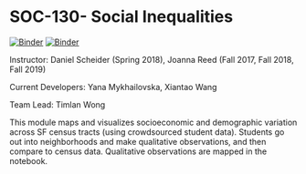 # SOC-130- Social Inequalities
[![Binder](https://beta.mybinder.org/badge.svg)](https://mybinder.org/v2/gh/http%3A%2F%2Fdatahub.berkeley.edu%2Fuser-redirect%2Finteract%3Faccount%3Dds-modules%26repo%3DSOC-130AC%26branch%3Dmaster%26path%3D/master)
[![Binder](https://img.shields.io/badge/Launch-UCB%20Datahub-blue.svg)](http://datahub.berkeley.edu/user-redirect/interact?account=ds-modules&repo=SOC-130AC&branch=master&path=
) 

<p>Instructor: Daniel Scheider (Spring 2018), Joanna Reed (Fall 2017, Fall 2018, Fall 2019)</p>
<p>Current Developers: Yana Mykhailovska, Xiantao Wang</p>
<p>Team Lead: Timlan Wong</p>

<p> This module maps and visualizes socioeconomic and demographic variation across SF census tracts (using crowdsourced student data). Students go out into neighborhoods and make qualitative observations, and then compare to census data. Qualitative observations are mapped in the notebook.</p>


